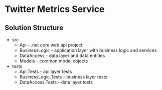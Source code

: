 # Twitter Metrics Service

## Solution Structure
- src
    - Api - .net core web api project
    - BusinessLogic - application layer with business logic and services
    - DataAccess - data layer and data entities
    - Models - common model objects
- tests
    - Api.Tests - api layer tests
    - BusinessLogic.Tests - business layer tests
    - DataAccess.Tests - data layer tests
